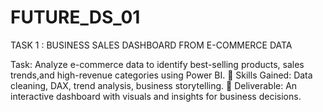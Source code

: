 # FUTURE_DS_01
TASK 1 : BUSINESS SALES DASHBOARD FROM E-COMMERCE DATA

Task: Analyze e-commerce data to identify best-selling products, sales trends,and high-revenue categories using Power BI.
🔹 Skills Gained: Data cleaning, DAX, trend analysis, business storytelling.
🔹 Deliverable: An interactive dashboard with visuals and insights for business decisions.

